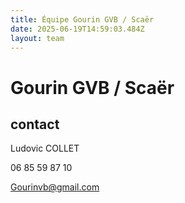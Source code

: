 ```yaml
---
title: Équipe Gourin GVB / Scaër
date: 2025-06-19T14:59:03.484Z
layout: team
---
```


# Gourin GVB / Scaër



## contact 

Ludovic COLLET

06 85 59 87 10

Gourinvb@gmail.com

